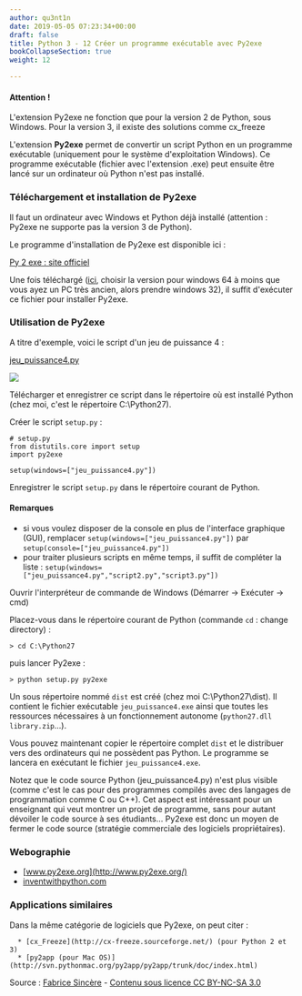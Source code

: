 ```yaml
---
author: qu3nt1n
date: 2019-05-05 07:23:34+00:00
draft: false
title: Python 3 - 12 Créer un programme exécutable avec Py2exe
bookCollapseSection: true
weight: 12

---
```


#### Attention !
L'extension Py2exe ne fonction que pour la version 2 de Python, sous Windows.
Pour la version 3, il existe des solutions comme cx_freeze






L'extension **Py2exe** permet de convertir un script Python en un programme exécutable (uniquement pour le système d'exploitation Windows).
Ce programme exécutable (fichier avec l'extension .exe) peut ensuite être lancé sur un ordinateur où Python n'est pas installé.


### Téléchargement et installation de Py2exe


Il faut un ordinateur avec Windows et Python déjà installé (attention : Py2exe ne supporte pas la version 3 de Python).

Le programme d'installation de Py2exe est disponible ici :

[Py 2 exe : site officiel](http://www.py2exe.org/)

Une fois téléchargé ([ici](https://pypi.org/project/py2exe/#files), choisir la version pour windows 64 à moins que vous ayez un PC très ancien, alors prendre windows 32), il suffit d'exécuter ce fichier pour installer Py2exe.


### Utilisation de Py2exe


A titre d'exemple, voici le script d'un jeu de puissance 4 :

[jeu_puissance4.py](http://fsincere.free.fr/isn/python/script/jeu_puissance4.py)

![](http://fsincere.free.fr/isn/python/picto/jeu_puissance4.png)


Télécharger et enregistrer ce script dans le répertoire où est installé Python (chez moi, c'est le répertoire C:\Python27).

Créer le script `setup.py` :


    # setup.py
    from distutils.core import setup
    import py2exe

    setup(windows=["jeu_puissance4.py"])


Enregistrer le script `setup.py` dans le répertoire courant de Python.


#### Remarques





* si vous voulez disposer de la console en plus de l'interface graphique (GUI), remplacer `setup(windows=["jeu_puissance4.py"])` par `setup(console=["jeu_puissance4.py"])`
* pour traiter plusieurs scripts en même temps, il suffit de compléter la liste :
`setup(windows=["jeu_puissance4.py","script2.py","script3.py"])`

Ouvrir l'interpréteur de commande de Windows (Démarrer → Exécuter → cmd)

Placez-vous dans le répertoire courant de Python (commande `cd` : change directory) :


    > cd C:\Python27


puis lancer Py2exe :


    > python setup.py py2exe


Un sous répertoire nommé `dist` est créé (chez moi C:\Python27\dist).
Il contient le fichier exécutable `jeu_puissance4.exe` ainsi que toutes les ressources nécessaires à un fonctionnement autonome (`python27.dll library.zip`...).

Vous pouvez maintenant copier le répertoire complet `dist` et le distribuer vers des ordinateurs qui ne possèdent pas Python.
Le programme se lancera en exécutant le fichier `jeu_puissance4.exe`.

Notez que le code source Python (jeu_puissance4.py) n'est plus visible (comme c'est le cas pour des programmes compilés avec des langages de programmation comme C ou C++).
Cet aspect est intéressant pour un enseignant qui veut montrer un projet de programme, sans pour autant dévoiler le code source à ses étudiants...
Py2exe est donc un moyen de fermer le code source (stratégie commerciale des logiciels propriétaires).


### Webographie





* [www.py2exe.org](http://www.py2exe.org/)
* [inventwithpython.com](http://inventwithpython.com/appendixc.html)



### Applications similaires


Dans la même catégorie de logiciels que Py2exe, on peut citer :



 	  * [cx_Freeze](http://cx-freeze.sourceforge.net/) (pour Python 2 et 3)
 	  * [py2app (pour Mac OS)](http://svn.pythonmac.org/py2app/py2app/trunk/doc/index.html)






Source : [Fabrice Sincère](http://fsincere.free.fr/isn/python/cours_python_py2exe.php) - [Contenu sous licence CC BY-NC-SA 3.0](http://creativecommons.org/licenses/by-nc-sa/3.0/fr/)
